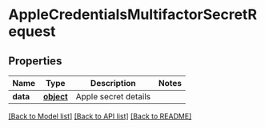 # AppleCredentialsMultifactorSecretRequest

## Properties
Name | Type | Description | Notes
------------ | ------------- | ------------- | -------------
**data** | [**object**](.md) | Apple secret details | 

[[Back to Model list]](../README.md#documentation-for-models) [[Back to API list]](../README.md#documentation-for-api-endpoints) [[Back to README]](../README.md)

